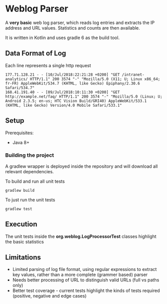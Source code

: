 # Weblog Parser
A **very basic** web log parser, which reads log entries and extracts the IP address
and URL values. Statistics and counts are then available.

It is written in Kotlin and uses gradle 6 as the build tool.


## Data Format of Log

Each line represents a single http request

    177.71.128.21 - - [10/Jul/2018:22:21:28 +0200] "GET /intranet-analytics/ HTTP/1.1" 200 3574 "-" "Mozilla/5.0 (X11; U; Linux x86_64; fr-FR) AppleWebKit/534.7 (KHTML, like Gecko) Epiphany/2.30.6 Safari/534.7"
    168.41.191.40 - - [09/Jul/2018:10:11:30 +0200] "GET http://example.net/faq/ HTTP/1.1" 200 3574 "-" "Mozilla/5.0 (Linux; U; Android 2.3.5; en-us; HTC Vision Build/GRI40) AppleWebKit/533.1 (KHTML, like Gecko) Version/4.0 Mobile Safari/533.1"


## Setup

Prerequisites:
  * Java 8+
  

### Building the project

A gradlew wrapper is deployed inside the repository and will download all relevant
dependencies.

To build and run all unit tests

    gradlew build
    
To just run the unit tests

    gradlew test

## Execution

The unit tests inside the **org.weblog.LogProcessorTest** classes highlight the basic statistics



## Limitations
* Limited parsing of log file format, using regular expressions to extract key values, rather
 than a more complete (grammer based) parser
* Needs better processing of URL to distinguish valid URLs (full vs paths only)
* Better test coverage - current tests highlight the kinds of tests required (positive, negative and edge cases)
